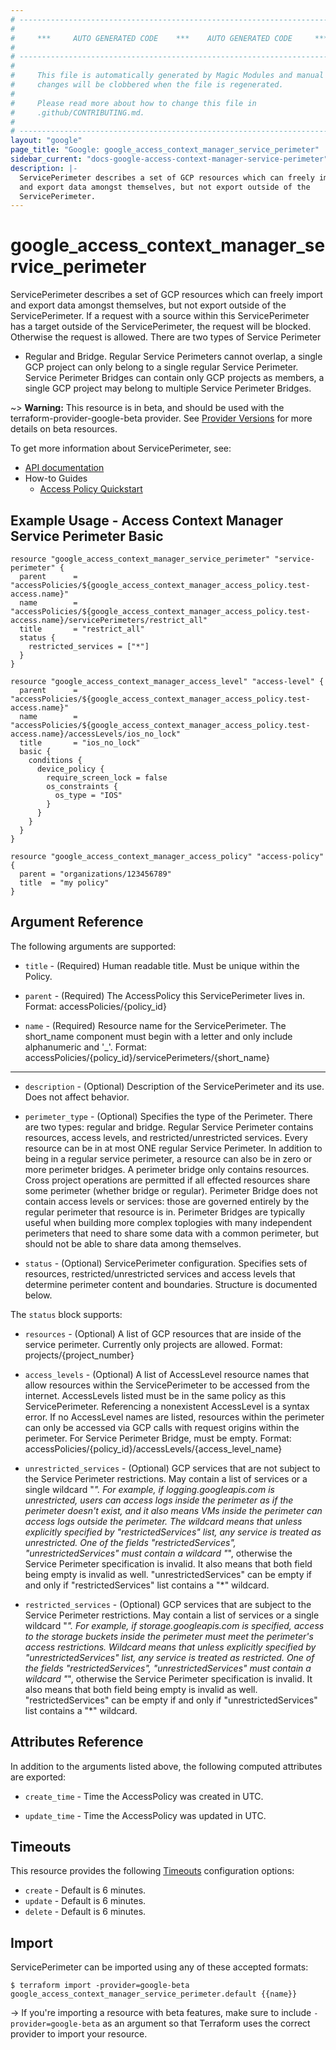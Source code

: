 ```yaml
---
# ----------------------------------------------------------------------------
#
#     ***     AUTO GENERATED CODE    ***    AUTO GENERATED CODE     ***
#
# ----------------------------------------------------------------------------
#
#     This file is automatically generated by Magic Modules and manual
#     changes will be clobbered when the file is regenerated.
#
#     Please read more about how to change this file in
#     .github/CONTRIBUTING.md.
#
# ----------------------------------------------------------------------------
layout: "google"
page_title: "Google: google_access_context_manager_service_perimeter"
sidebar_current: "docs-google-access-context-manager-service-perimeter"
description: |-
  ServicePerimeter describes a set of GCP resources which can freely import
  and export data amongst themselves, but not export outside of the
  ServicePerimeter.
---
```


# google\_access\_context\_manager\_service\_perimeter

ServicePerimeter describes a set of GCP resources which can freely import
and export data amongst themselves, but not export outside of the
ServicePerimeter. If a request with a source within this ServicePerimeter
has a target outside of the ServicePerimeter, the request will be blocked.
Otherwise the request is allowed. There are two types of Service Perimeter
- Regular and Bridge. Regular Service Perimeters cannot overlap, a single
GCP project can only belong to a single regular Service Perimeter. Service
Perimeter Bridges can contain only GCP projects as members, a single GCP
project may belong to multiple Service Perimeter Bridges.

~> **Warning:** This resource is in beta, and should be used with the terraform-provider-google-beta provider.
See [Provider Versions](https://terraform.io/docs/providers/google/provider_versions.html) for more details on beta resources.

To get more information about ServicePerimeter, see:

* [API documentation](https://cloud.google.com/access-context-manager/docs/reference/rest/v1beta/accessPolicies.servicePerimeters)
* How-to Guides
    * [Access Policy Quickstart](https://cloud.google.com/access-context-manager/docs/quickstart)

## Example Usage - Access Context Manager Service Perimeter Basic


```hcl
resource "google_access_context_manager_service_perimeter" "service-perimeter" {
  parent      = "accessPolicies/${google_access_context_manager_access_policy.test-access.name}"
  name        = "accessPolicies/${google_access_context_manager_access_policy.test-access.name}/servicePerimeters/restrict_all"
  title       = "restrict_all"
  status {
    restricted_services = ["*"]
  }
}

resource "google_access_context_manager_access_level" "access-level" {
  parent      = "accessPolicies/${google_access_context_manager_access_policy.test-access.name}"
  name        = "accessPolicies/${google_access_context_manager_access_policy.test-access.name}/accessLevels/ios_no_lock"
  title       = "ios_no_lock"
  basic {
    conditions {
      device_policy {
        require_screen_lock = false
        os_constraints {
          os_type = "IOS"
        }
      }
    }
  }
}

resource "google_access_context_manager_access_policy" "access-policy" {
  parent = "organizations/123456789"
  title  = "my policy"
}
```

## Argument Reference

The following arguments are supported:


* `title` -
  (Required)
  Human readable title. Must be unique within the Policy.

* `parent` -
  (Required)
  The AccessPolicy this ServicePerimeter lives in.
  Format: accessPolicies/{policy_id}

* `name` -
  (Required)
  Resource name for the ServicePerimeter. The short_name component must
  begin with a letter and only include alphanumeric and '_'.
  Format: accessPolicies/{policy_id}/servicePerimeters/{short_name}


- - -


* `description` -
  (Optional)
  Description of the ServicePerimeter and its use. Does not affect
  behavior.

* `perimeter_type` -
  (Optional)
  Specifies the type of the Perimeter. There are two types: regular and
  bridge. Regular Service Perimeter contains resources, access levels,
  and restricted/unrestricted services. Every resource can be in at most
  ONE regular Service Perimeter.
  In addition to being in a regular service perimeter, a resource can also
  be in zero or more perimeter bridges. A perimeter bridge only contains
  resources. Cross project operations are permitted if all effected
  resources share some perimeter (whether bridge or regular). Perimeter
  Bridge does not contain access levels or services: those are governed
  entirely by the regular perimeter that resource is in.
  Perimeter Bridges are typically useful when building more complex
  toplogies with many independent perimeters that need to share some data
  with a common perimeter, but should not be able to share data among
  themselves.

* `status` -
  (Optional)
  ServicePerimeter configuration. Specifies sets of resources,
  restricted/unrestricted services and access levels that determine
  perimeter content and boundaries.  Structure is documented below.


The `status` block supports:

* `resources` -
  (Optional)
  A list of GCP resources that are inside of the service perimeter.
  Currently only projects are allowed.
  Format: projects/{project_number}

* `access_levels` -
  (Optional)
  A list of AccessLevel resource names that allow resources within
  the ServicePerimeter to be accessed from the internet.
  AccessLevels listed must be in the same policy as this
  ServicePerimeter. Referencing a nonexistent AccessLevel is a
  syntax error. If no AccessLevel names are listed, resources within
  the perimeter can only be accessed via GCP calls with request
  origins within the perimeter. For Service Perimeter Bridge, must
  be empty.
  Format: accessPolicies/{policy_id}/accessLevels/{access_level_name}

* `unrestricted_services` -
  (Optional)
  GCP services that are not subject to the Service Perimeter
  restrictions. May contain a list of services or a single wildcard
  "*". For example, if logging.googleapis.com is unrestricted, users
  can access logs inside the perimeter as if the perimeter doesn't
  exist, and it also means VMs inside the perimeter can access logs
  outside the perimeter.
  The wildcard means that unless explicitly specified by
  "restrictedServices" list, any service is treated as unrestricted.
  One of the fields "restrictedServices", "unrestrictedServices"
  must contain a wildcard "*", otherwise the Service Perimeter
  specification is invalid. It also means that both field being
  empty is invalid as well. "unrestrictedServices" can be empty if
  and only if "restrictedServices" list contains a "*" wildcard.

* `restricted_services` -
  (Optional)
  GCP services that are subject to the Service Perimeter
  restrictions. May contain a list of services or a single wildcard
  "*". For example, if storage.googleapis.com is specified, access
  to the storage buckets inside the perimeter must meet the
  perimeter's access restrictions.
  Wildcard means that unless explicitly specified by
  "unrestrictedServices" list, any service is treated as restricted.
  One of the fields "restrictedServices", "unrestrictedServices"
  must contain a wildcard "*", otherwise the Service Perimeter
  specification is invalid. It also means that both field being
  empty is invalid as well. "restrictedServices" can be empty if and
  only if "unrestrictedServices" list contains a "*" wildcard.

## Attributes Reference

In addition to the arguments listed above, the following computed attributes are exported:


* `create_time` -
  Time the AccessPolicy was created in UTC.

* `update_time` -
  Time the AccessPolicy was updated in UTC.


## Timeouts

This resource provides the following
[Timeouts](/docs/configuration/resources.html#timeouts) configuration options:

- `create` - Default is 6 minutes.
- `update` - Default is 6 minutes.
- `delete` - Default is 6 minutes.

## Import

ServicePerimeter can be imported using any of these accepted formats:

```
$ terraform import -provider=google-beta google_access_context_manager_service_perimeter.default {{name}}
```

-> If you're importing a resource with beta features, make sure to include `-provider=google-beta`
as an argument so that Terraform uses the correct provider to import your resource.
